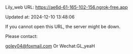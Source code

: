Lily_web URL: https://ae6d-61-165-102-156.ngrok-free.app

Updated at: 2024-12-10 13:48:06

If you cannot open this URL, the server might be down.

Please contact: 

goley04@foxmail.com Or Wechat:GL_yeaH